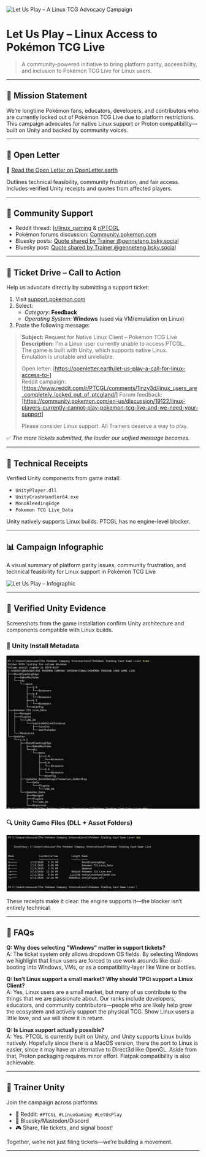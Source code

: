 ![Let Us Play – A Linux TCG Advocacy Campaign](https://img.shields.io/badge/TrainerUnity-Linux%20Support%20Now-FF424D?style=for-the-badge&logo=pokemon&logoColor=white)
# Let Us Play – Linux Access to Pokémon TCG Live

> A community-powered initiative to bring platform parity, accessibility, and inclusion to Pokémon TCG Live for Linux users.

---

## 🎯 Mission Statement

We’re longtime Pokémon fans, educators, developers, and contributors who are currently locked out of Pokémon TCG Live due to platform restrictions.  
This campaign advocates for native Linux support or Proton compatibility—built on Unity and backed by community voices.

---

## 📖 Open Letter

📝 [Read the Open Letter on OpenLetter.earth](https://openletter.earth/let-us-play-a-call-for-linux-access-to-pokemon-tcg-live-b04b7157)

Outlines technical feasibility, community frustration, and fair access.  
Includes verified Unity receipts and quotes from affected players.

---

## 💬 Community Support

- Reddit thread: [[r/linux_gaming](https://www.reddit.com/r/linux_gaming/comments/1m23qf8/linux_users_are_completely_locked_out_of_ptcgland/) & [r/PTCGL](https://www.reddit.com/r/PTCGL/comments/1lnzy3d/linux_users_are_completely_locked_out_of_ptcgland/)
- Pokémon forums discussion: [Community.pokemon.com](https://community.pokemon.com/en-us/discussion/19122/linux-players-currently-cannot-play-pokemon-tcg-live-and-we-need-your-support)
- Bluesky posts: [Quote shared by Trainer @genneteng.bsky.social](https://bsky.app/profile/genneteng.bsky.social/post/3lu5kcawxok2p)
- Bluesky post: [Quote shared by Trainer @genneteng.bsky.social](https://bsky.app/profile/genneteng.bsky.social/post/3lssj6e3xik2g)

---

## 📣 Ticket Drive – Call to Action

Help us advocate directly by submitting a support ticket:
1. Visit [support.pokemon.com](https://support.pokemon.com/hc/en-us/articles/360054700932-Contact-Us)
2. Select:
   - *Category*: **Feedback**
   - *Operating System*: **Windows** (used via VM/emulation on Linux)
3. Paste the following message:

> **Subject:** Request for Native Linux Client – Pokémon TCG Live  
> **Description:** I'm a Linux user currently unable to access PTCGL.  
> The game is built with Unity, which supports native Linux.  
> Emulation is unstable and unreliable.  
>  
> Open letter: [https://openletter.earth/let-us-play-a-call-for-linux-access-to-]  
> Reddit campaign: [https://www.reddit.com/r/PTCGL/comments/1lnzy3d/linux_users_are_completely_locked_out_of_ptcgland/]
> Forum feedback: [https://community.pokemon.com/en-us/discussion/19122/linux-players-currently-cannot-play-pokemon-tcg-live-and-we-need-your-support]
>  
> Please consider Linux support. All Trainers deserve a way to play.

✅ *The more tickets submitted, the louder our unified message becomes.*

---

## 🧪 Technical Receipts

Verified Unity components from game install:
- `UnityPlayer.dll`
- `UnityCrashHandler64.exe`
- `MonoBleedingEdge`
- `Pokemon TCG Live_Data`

Unity natively supports Linux builds. PTCGL has no engine-level blocker.

---

## 📊 Campaign Infographic

A visual summary of platform parity issues, community frustration, and technical feasibility for Linux support in Pokémon TCG Live

![Let Us Play – Infographic](https://github.com/GenNetEng/let-us-play/blob/main/let-us-play-infographic-v2.png?raw=true)

---

## 🧪 Verified Unity Evidence

Screenshots from the game installation confirm Unity architecture and components compatible with Linux builds.

### 🔧 Unity Install Metadata
![Unity Install Metadata Screenshot](https://github.com/GenNetEng/let-us-play/blob/main/unity-metadata-screenshot.png?raw=true)

### 🔍 Unity Game Files (DLL + Asset Folders)
![Unity Game Files Screenshot](https://github.com/GenNetEng/let-us-play/blob/main/unity-files-screenshot.png?raw=true)

These receipts make it clear: the engine supports it—the blocker isn’t entirely technical.


---

## 🧠 FAQs

**Q: Why does selecting "Windows" matter in support tickets?**  
A: The ticket system only allows dropdown OS fields. By selecting Windows we highlight that linux users are forced to use work arounds like dual-booting into Windows, VMs, or as a compatibility-layer like Wine or bottles.

**Q: Isn’t Linux support a small market? Why should TPCi support a Linux Client?**  
A: Yes, Linux users are a small market, but many of us contribute to the things that we are passionate about.  Our ranks include developers, educators, and community contributors—people who are likely help grow the ecosystem and actively support the physical TCG. Show Linux users a little love, and we will show it in return.

**Q: Is Linux support actually possible?**  
A: Yes. PTCGL is currently built on Unity, and Unity supports Linux builds natively.  Hopefully since there is a MacOS version, there the port to Linux is easier, since it may have an alternative to Direct3d like OpenGL.  Aside from that, Proton packaging requires minor effort. Flatpak compatibility is also achievable.

---

## 🧢 Trainer Unity

Join the campaign across platforms:  
- 💬 Reddit: `#PTCGL #LinuxGaming #LetUsPlay`  
- 📣 Bluesky/Mastodon/Discord  
- 🎮 Share, file tickets, and signal boost!

Together, we’re not just filing tickets—we’re building a movement.

---
